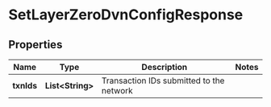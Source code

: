 

# SetLayerZeroDvnConfigResponse


## Properties

| Name | Type | Description | Notes |
|------------ | ------------- | ------------- | -------------|
|**txnIds** | **List&lt;String&gt;** | Transaction IDs submitted to the network |  |



